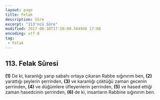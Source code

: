 ```yaml
---
layout: page
title: Felak
description: Sûre
excerpt: "113'ncü Sûre"
modified: 2017-08-30T17:50:00.564948 17:00
encoding: utf-8
tag: 
 - Felak
---
```


## 113. Felak Sûresi

**(1)** De ki, karanlığı yarıp sabahı ortaya çıkaran Rabbe sığınırım ben,
**(2)** yarattığı şeylerin şerrinden,
**(3)** ve karanlığı çöktüğü zaman gecenin şerrinden,
**(4)** ve düğümlere üfleyenlerin şerrinden,
**(5)** ve hased ettiği zaman hasedcinin şerrinden,
**(6)** de ki, insanların Rabbine sığınırım ben.
